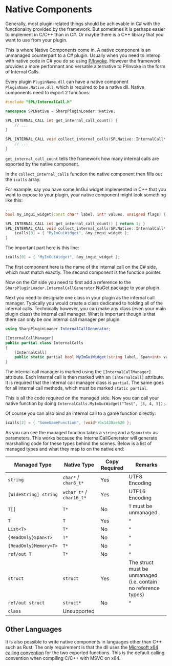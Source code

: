 # Native Components
Generally, most plugin-related things should be achievable in C# with the functionality provided by the framework. But sometimes it is perhaps easier to implement in C/C++ than in C#. Or maybe there is a C++ library that you want to use from your plugin.

This is where Native Components come in. A native component is an unmanaged counterpart to a C# plugin. Usually when you need to interop with native code in C# you do so using [P/Invoke](https://learn.microsoft.com/en-us/dotnet/standard/native-interop/pinvoke). However the framework provides a more performant and versatile alternative to P/Invoke in the form of Internal Calls.

Every plugin `PluginName.dll` can have a native component `PluginName.Native.dll`, which is required to be a native dll. Native components need to export 2 functions:
```cpp
#include "SPL/InternalCall.h"

namespace SPLNative = SharpPluginLoader::Native;

SPL_INTERNAL_CALL int get_internal_call_count() { 
    // ... 
}

SPL_INTERNAL_CALL void collect_internal_calls(SPLNative::InternalCall* icalls) { 
    // ...
}
```

`get_internal_call_count` tells the framework how many internal calls are exported by the native component.

In the `collect_internal_calls` function the native component then fills out the `icalls` array.

For example, say you have some ImGui widget implemented in C++ that you want to expose to your plugin, your native component might look something like this:
```cpp
...
bool my_imgui_widget(const char* label, int* values, unsigned flags) { ... }

SPL_INTERNAL_CALL int get_internal_call_count() { return 1; }
SPL_INTERNAL_CALL void collect_internal_calls(SPLNative::InternalCall* icalls) {
    icalls[0] = { "MyImGuiWidget", &my_imgui_widget };
}
```

The important part here is this line:
```cpp
icalls[0] = { "MyImGuiWidget", &my_imgui_widget };
```

The first component here is the name of the internal call on the C# side, which must match exactly. The second component is the function pointer.

Now on the C# side you need to first add a reference to the `SharpPluginLoader.InternalCallGenerator` NuGet package to your plugin.

Next you need to designate one class in your plugin as the internal call manager. Typically you would create a class dedicated to holding all of the internal calls. Technically however, you can make any class (even your main plugin class) the internal call manager. What is important though is that there can only be *one* internal call manager per plugin.

```cs
using SharpPluginLoader.InternalCallGenerator;

[InternalCallManager]
public partial class InternalCalls
{
    [InternalCall]
    public static partial bool MyImGuiWidget(string label, Span<int> values, uint flags);
}
```

The internal call manager is marked using the `[InternalCallManager]` attribute. Each internal call is then marked with an `[InternalCall]` attribute. It is required that the internal call manager class is `partial`. The same goes for all internal call methods, which must be marked `static partial`.

This is all the code required on the managed side. Now you can call your native function by doing `InternalCalls.MyImGuiWidget("Test", [3, 4, 5]);`.

Of course you can also bind an internal call to a game function directly:
```cpp
icalls[2] = { "SomeGameFunction", (void*)0x1430ae620 };
```

As you can see the managed function takes a `string` and a `Span<int>` as parameters. This works because the InternalCallGenerator will generate marshalling code for these types behind the scenes. Below is a list of managed types and what they map to on the native end:

| Managed Type | Native Type | Copy Required | Remarks |
| ------------ | ----------- | ------------- | ------- |
| `string` | `char*` / `char8_t*` | Yes | UTF8 Encoding |
| `[WideString] string` | `wchar_t*` / `char16_t*` | Yes | UTF16 Encoding |
| `T[]` | `T*` | No | `T` must be unmanaged |
| `T` | `T` | Yes | ^ |
| `List<T>` | `T*` | No | ^ |
| `{ReadOnly}Span<T>` | `T*` | No | ^ |
| `{ReadOnly}Memory<T>` | `T*` | No | ^ |
| `ref/out T` | `T*` | No | ^ |
| `struct` | `struct` | Yes | The struct must be unmanaged (i.e. contain no reference types) |
| `ref/out struct` | `struct*` | No | ^ |
| `class` | Unsupported | | |

## Other Languages
It is also possible to write native components in languages other than C++ such as Rust. The only requirement is that the dll uses the [Microsoft x64 calling convention](https://learn.microsoft.com/en-us/cpp/build/x64-calling-convention?view=msvc-170) for the two exported functions. This is the default calling convention when compiling C/C++ with MSVC on x64.
